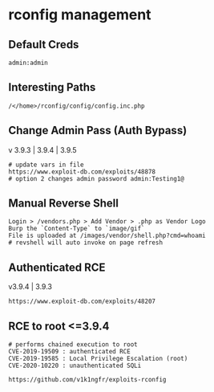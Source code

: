 # rconfig management

## Default Creds

```
admin:admin
```

## Interesting Paths

```
/</home>/rconfig/config/config.inc.php
```

## Change Admin Pass (Auth Bypass)

v 3.9.3 | 3.9.4 | 3.9.5

```
# update vars in file
https://www.exploit-db.com/exploits/48878
# option 2 changes admin password admin:Testing1@
```

## Manual Reverse Shell

```
Login > /vendors.php > Add Vendor > .php as Vendor Logo
Burp the `Content-Type` to `image/gif`
File is uploaded at /images/vendor/shell.php?cmd=whoami 
# revshell will auto invoke on page refresh
```

## Authenticated RCE

v3.9.4 | 3.9.3

```
https://www.exploit-db.com/exploits/48207
```

## RCE to root <=3.9.4

```
# performs chained execution to root
CVE-2019-19509 : authenticated RCE
CVE-2019-19585 : Local Privilege Escalation (root)
CVE-2020-10220 : unauthenticated SQLi

https://github.com/v1k1ngfr/exploits-rconfig
```

